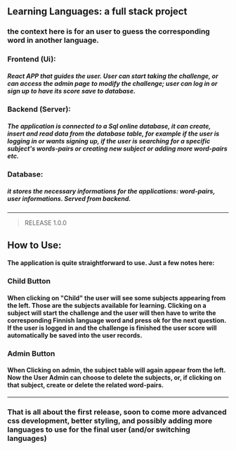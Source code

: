 ## Learning Languages: a full stack project
### the context here is for an user to guess the corresponding word in another language.

### Frontend (Ui):
##### React APP that guides the user. User can start taking the challenge, or can access the admin page to modify the challenge; user can log in or sign up to have its score save to database.

### Backend (Server):
##### The application is connected to a Sql online database, it can create, insert and read data from the database table, for example if the user is logging in or wants signing up, if the user is searching for a specific subject's words-pairs or creating new subject or adding more word-pairs etc.

### Database:
##### it stores the necessary informations for the applications: word-pairs, user informations. Served from backend.
***

> RELEASE 1.0.0
## How to Use:

#### The application is quite straightforward to use. Just a few notes here:
### Child Button
#### When clicking on "Child" the user will see some subjects appearing from the left. Those are the subjects available for learning. Clicking on a subject will start the challenge and the user will then have to write the corresponding  Finnish language word and press ok for the next question. If the user is logged in and the challenge is finished the user score will automatically be saved into the user records.
### Admin Button
#### When Clicking on admin, the subject table will again appear from the left. Now the User Admin can choose to delete the subjects, or, if clicking on that subject, create or delete the related word-pairs.
***
### That is all about the first release, soon to come more advanced css development, better styling, and possibly adding more languages to use for the final user (and/or switching languages)